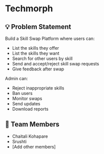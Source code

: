 # Techmorph

## 💡 Problem Statement

Build a Skill Swap Platform where users can:
- List the skills they offer
- List the skills they want
- Search for other users by skill
- Send and accept/reject skill swap requests
- Give feedback after swap

Admin can:
- Reject inappropriate skills
- Ban users
- Monitor swaps
- Send updates
- Download reports

## 👥 Team Members
- Chaitali Kohapare
- Srushti
- [Add other members]
